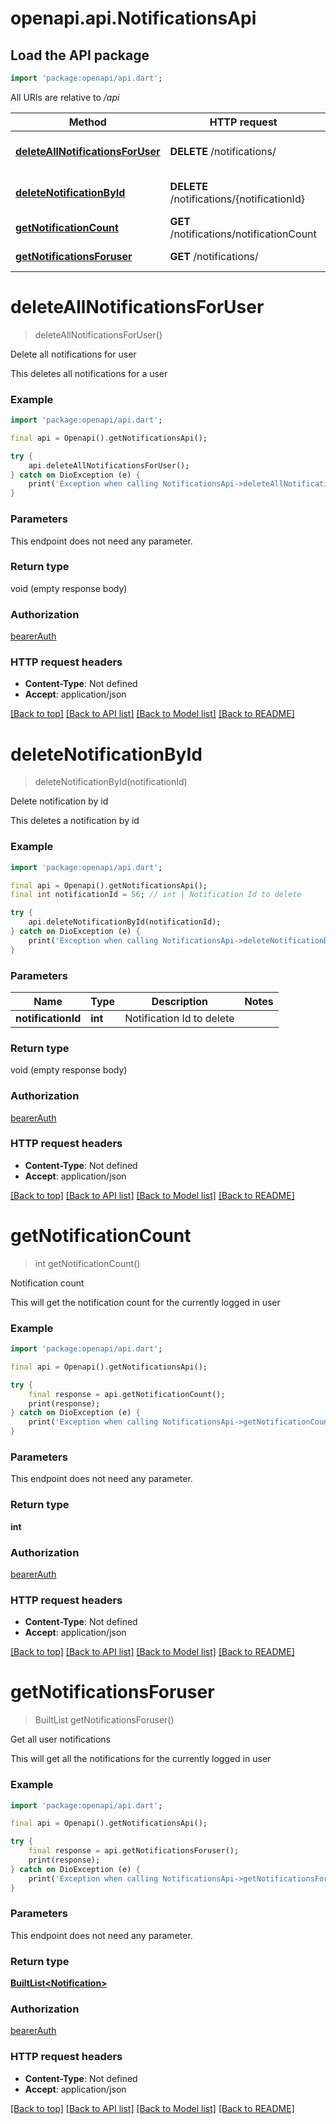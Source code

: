 # openapi.api.NotificationsApi

## Load the API package
```dart
import 'package:openapi/api.dart';
```

All URIs are relative to */api*

Method | HTTP request | Description
------------- | ------------- | -------------
[**deleteAllNotificationsForUser**](NotificationsApi.md#deleteallnotificationsforuser) | **DELETE** /notifications/ | Delete all notifications for user
[**deleteNotificationById**](NotificationsApi.md#deletenotificationbyid) | **DELETE** /notifications/{notificationId} | Delete notification by id
[**getNotificationCount**](NotificationsApi.md#getnotificationcount) | **GET** /notifications/notificationCount | Notification count
[**getNotificationsForuser**](NotificationsApi.md#getnotificationsforuser) | **GET** /notifications/ | Get all user notifications


# **deleteAllNotificationsForUser**
> deleteAllNotificationsForUser()

Delete all notifications for user

This deletes all notifications for a user

### Example
```dart
import 'package:openapi/api.dart';

final api = Openapi().getNotificationsApi();

try {
    api.deleteAllNotificationsForUser();
} catch on DioException (e) {
    print('Exception when calling NotificationsApi->deleteAllNotificationsForUser: $e\n');
}
```

### Parameters
This endpoint does not need any parameter.

### Return type

void (empty response body)

### Authorization

[bearerAuth](../README.md#bearerAuth)

### HTTP request headers

 - **Content-Type**: Not defined
 - **Accept**: application/json

[[Back to top]](#) [[Back to API list]](../README.md#documentation-for-api-endpoints) [[Back to Model list]](../README.md#documentation-for-models) [[Back to README]](../README.md)

# **deleteNotificationById**
> deleteNotificationById(notificationId)

Delete notification by id

This deletes a notification by id

### Example
```dart
import 'package:openapi/api.dart';

final api = Openapi().getNotificationsApi();
final int notificationId = 56; // int | Notification Id to delete

try {
    api.deleteNotificationById(notificationId);
} catch on DioException (e) {
    print('Exception when calling NotificationsApi->deleteNotificationById: $e\n');
}
```

### Parameters

Name | Type | Description  | Notes
------------- | ------------- | ------------- | -------------
 **notificationId** | **int**| Notification Id to delete | 

### Return type

void (empty response body)

### Authorization

[bearerAuth](../README.md#bearerAuth)

### HTTP request headers

 - **Content-Type**: Not defined
 - **Accept**: application/json

[[Back to top]](#) [[Back to API list]](../README.md#documentation-for-api-endpoints) [[Back to Model list]](../README.md#documentation-for-models) [[Back to README]](../README.md)

# **getNotificationCount**
> int getNotificationCount()

Notification count

This will get the notification count for the currently logged in user

### Example
```dart
import 'package:openapi/api.dart';

final api = Openapi().getNotificationsApi();

try {
    final response = api.getNotificationCount();
    print(response);
} catch on DioException (e) {
    print('Exception when calling NotificationsApi->getNotificationCount: $e\n');
}
```

### Parameters
This endpoint does not need any parameter.

### Return type

**int**

### Authorization

[bearerAuth](../README.md#bearerAuth)

### HTTP request headers

 - **Content-Type**: Not defined
 - **Accept**: application/json

[[Back to top]](#) [[Back to API list]](../README.md#documentation-for-api-endpoints) [[Back to Model list]](../README.md#documentation-for-models) [[Back to README]](../README.md)

# **getNotificationsForuser**
> BuiltList<Notification> getNotificationsForuser()

Get all user notifications

This will get all the notifications for the currently logged in user

### Example
```dart
import 'package:openapi/api.dart';

final api = Openapi().getNotificationsApi();

try {
    final response = api.getNotificationsForuser();
    print(response);
} catch on DioException (e) {
    print('Exception when calling NotificationsApi->getNotificationsForuser: $e\n');
}
```

### Parameters
This endpoint does not need any parameter.

### Return type

[**BuiltList&lt;Notification&gt;**](Notification.md)

### Authorization

[bearerAuth](../README.md#bearerAuth)

### HTTP request headers

 - **Content-Type**: Not defined
 - **Accept**: application/json

[[Back to top]](#) [[Back to API list]](../README.md#documentation-for-api-endpoints) [[Back to Model list]](../README.md#documentation-for-models) [[Back to README]](../README.md)

